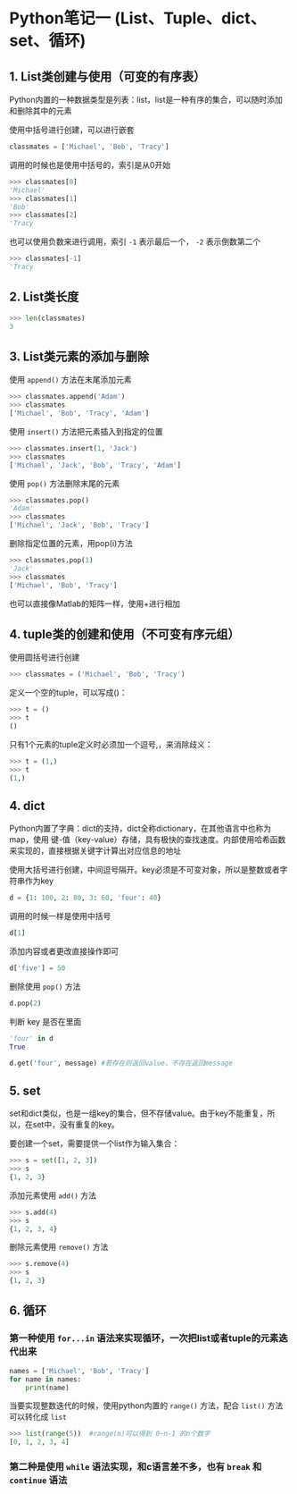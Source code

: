 # Python笔记一 (List、Tuple、dict、set、循环)

## 1. List类创建与使用（可变的有序表）

Python内置的一种数据类型是列表：list，list是一种有序的集合，可以随时添加和删除其中的元素

使用中括号进行创建，可以进行嵌套

```Python
classmates = ['Michael', 'Bob', 'Tracy']
```

调用的时候也是使用中括号的，索引是从0开始

```Python
>>> classmates[0]
'Michael'
>>> classmates[1]
'Bob'
>>> classmates[2]
'Tracy
```

也可以使用负数来进行调用，索引 `-1` 表示最后一个， `-2` 表示倒数第二个

```Python
>>> classmates[-1]
'Tracy
```

## 2. List类长度

```Python
>>> len(classmates)
3
```

## 3. List类元素的添加与删除

使用 `append()` 方法在末尾添加元素

```Python
>>> classmates.append('Adam')
>>> classmates
['Michael', 'Bob', 'Tracy', 'Adam']
```

使用 `insert()` 方法把元素插入到指定的位置

```python
>>> classmates.insert(1, 'Jack')
>>> classmates
['Michael', 'Jack', 'Bob', 'Tracy', 'Adam']
```

使用 `pop()` 方法删除末尾的元素

```Python
>>> classmates.pop()
'Adam'
>>> classmates
['Michael', 'Jack', 'Bob', 'Tracy']
```

删除指定位置的元素，用pop(i)方法

```python
>>> classmates.pop(1)
'Jack'
>>> classmates
['Michael', 'Bob', 'Tracy']
```

也可以直接像Matlab的矩阵一样，使用+进行相加

## 4. tuple类的创建和使用（不可变有序元组）

使用圆括号进行创建

```python
>>> classmates = ('Michael', 'Bob', 'Tracy')
```

定义一个空的tuple，可以写成()：

```python
>>> t = ()
>>> t
()
```

只有1个元素的tuple定义时必须加一个逗号,，来消除歧义：

```python
>>> t = (1,)
>>> t
(1,)
```

## 4. dict

Python内置了字典：dict的支持，dict全称dictionary，在其他语言中也称为map，使用 键-值（key-value）存储，具有极快的查找速度。内部使用哈希函数来实现的，直接根据关键字计算出对应信息的地址

使用大括号进行创建，中间逗号隔开。key必须是不可变对象，所以是整数或者字符串作为key

```python
d = {1: 100, 2: 80, 3: 60, 'four': 40}
```

调用的时候一样是使用中括号

```python
d[1]
```

添加内容或者更改直接操作即可

```python
d['five'] = 50
```

删除使用 `pop()` 方法

```python
d.pop(2)
```

判断 key 是否在里面

```python
'four' in d
True

d.get('four', message) #若存在则返回value，不存在返回message
```

## 5. set

set和dict类似，也是一组key的集合，但不存储value。由于key不能重复，所以，在set中，没有重复的key。

要创建一个set，需要提供一个list作为输入集合：

```python
>>> s = set([1, 2, 3])
>>> s
{1, 2, 3}
```

添加元素使用 `add()` 方法

```py
>>> s.add(4)
>>> s
{1, 2, 3, 4}
```

删除元素使用 `remove()` 方法

```py
>>> s.remove(4)
>>> s
{1, 2, 3}
```

## 6. 循环

### 第一种使用 `for...in` 语法来实现循环，一次把list或者tuple的元素迭代出来

```python
names = ['Michael', 'Bob', 'Tracy']
for name in names:
    print(name)
```

当要实现整数迭代的时候，使用python内置的 `range()` 方法，配合 `list()` 方法可以转化成 `list` 

```py
>>> list(range(5))  #range(n)可以得到 0~n-1 的n个数字
[0, 1, 2, 3, 4]
```

### 第二种是使用 `while` 语法实现，和c语言差不多，也有 `break` 和 `continue` 语法